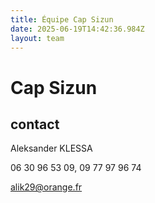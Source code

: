 ```yaml
---
title: Équipe Cap Sizun
date: 2025-06-19T14:42:36.984Z
layout: team
---
```


# Cap Sizun



## contact 

Aleksander KLESSA

06 30 96 53 09, 09 77 97 96 74

alik29@orange.fr

